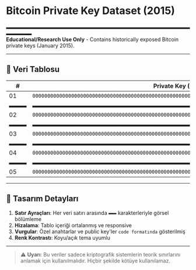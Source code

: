 # Bitcoin Private Key Dataset (2015)

▬▬▬▬▬▬▬▬▬▬▬▬▬▬▬▬▬▬▬▬▬▬▬▬▬▬▬▬▬▬▬▬▬▬▬▬▬▬▬▬▬  
**Educational/Research Use Only** - Contains historically exposed Bitcoin private keys (January 2015).

---

## 📜 Veri Tablosu
<div align="center">

| #  | Private Key (Hex)                            | Wallet Address                     | Range Limit | Public Key (Hex)                          | Solved Date  |
|----|----------------------------------------------|------------------------------------|-------------|--------------------------------------------|--------------|
| 01 | `0000000000000000000000000000000000000000000000000000000000000001` | 1BgGZ9tcN4rm9KBzDn7KprQz87SZ26SAMH | 1           | `0279be667ef9dcbbac55a06295ce870b07029bfcdb2dce28d959f2815b16f81798` | 2015-01-15   |
| ▬▬▬ | ▬▬▬▬▬▬▬▬▬▬▬▬▬▬▬▬▬▬▬▬▬▬▬▬▬▬▬▬▬▬▬▬▬▬▬▬▬▬▬▬▬▬▬▬▬▬▬▬▬▬ | ▬▬▬▬▬▬▬▬▬▬▬▬▬▬▬▬▬▬▬▬▬▬▬▬▬▬▬▬▬▬ | ▬▬▬▬▬▬▬▬▬ | ▬▬▬▬▬▬▬▬▬▬▬▬▬▬▬▬▬▬▬▬▬▬▬▬▬▬▬▬▬▬▬▬▬▬▬▬▬▬ | ▬▬▬▬▬▬▬▬▬▬▬ |
| 02 | `0000000000000000000000000000000000000000000000000000000000000003` | 1CUNEBjYrCn2y1SdiUMohaKUi4wpP326Lb | 3           | `02f9308a019258c31049344f85f89d5229b531c845836f99b08601f113bce036f9` | 2015-01-15   |
| ▬▬▬ | ▬▬▬▬▬▬▬▬▬▬▬▬▬▬▬▬▬▬▬▬▬▬▬▬▬▬▬▬▬▬▬▬▬▬▬▬▬▬▬▬▬▬▬▬▬▬▬▬▬▬ | ▬▬▬▬▬▬▬▬▬▬▬▬▬▬▬▬▬▬▬▬▬▬▬▬▬▬▬▬▬▬ | ▬▬▬▬▬▬▬▬▬ | ▬▬▬▬▬▬▬▬▬▬▬▬▬▬▬▬▬▬▬▬▬▬▬▬▬▬▬▬▬▬▬▬▬▬▬▬▬▬ | ▬▬▬▬▬▬▬▬▬▬▬ |
| 03 | `0000000000000000000000000000000000000000000000000000000000000007` | 19ZewH8Kk1PDbSNdJ97FP4EiCjTRaZMZQA | 7           | `025cbdf0646e5db4eaa398f365f2ea7a0e3d419b7e0330e39ce92bddedcac4f9bc` | 2015-01-15   |
| ▬▬▬ | ▬▬▬▬▬▬▬▬▬▬▬▬▬▬▬▬▬▬▬▬▬▬▬▬▬▬▬▬▬▬▬▬▬▬▬▬▬▬▬▬▬▬▬▬▬▬▬▬▬▬ | ▬▬▬▬▬▬▬▬▬▬▬▬▬▬▬▬▬▬▬▬▬▬▬▬▬▬▬▬▬▬ | ▬▬▬▬▬▬▬▬▬ | ▬▬▬▬▬▬▬▬▬▬▬▬▬▬▬▬▬▬▬▬▬▬▬▬▬▬▬▬▬▬▬▬▬▬▬▬▬▬ | ▬▬▬▬▬▬▬▬▬▬▬ |
| 04 | `0000000000000000000000000000000000000000000000000000000000000008` | 1EhqbyUMvvs7BfL8goY6qcPbD6YKfPqb7e | 15          | `022f01e5e15cca351daff3843fb70f3c2f0a1bdd05e5af888a67784ef3e10a2a01` | 2015-01-15   |
| ▬▬▬ | ▬▬▬▬▬▬▬▬▬▬▬▬▬▬▬▬▬▬▬▬▬▬▬▬▬▬▬▬▬▬▬▬▬▬▬▬▬▬▬▬▬▬▬▬▬▬▬▬▬▬ | ▬▬▬▬▬▬▬▬▬▬▬▬▬▬▬▬▬▬▬▬▬▬▬▬▬▬▬▬▬▬ | ▬▬▬▬▬▬▬▬▬ | ▬▬▬▬▬▬▬▬▬▬▬▬▬▬▬▬▬▬▬▬▬▬▬▬▬▬▬▬▬▬▬▬▬▬▬▬▬▬ | ▬▬▬▬▬▬▬▬▬▬▬ |
| 05 | `0000000000000000000000000000000000000000000000000000000000000015` | 1E6NuFjCi27W5zoXg8TRdcSRq84zJeBW3k | 31          | `02352bbf4a4cdd12564f93fa332ce333301d9ad40271f8107181340aef25be59d5` | 2015-01-??   |

</div>

---

## 🎨 Tasarım Detayları
1. **Satır Ayraçları**: Her veri satırı arasında `▬▬▬` karakterleriyle görsel bölümleme
2. **Hizalama**: Tablo içeriği ortalanmış ve responsive
3. **Vurgular**: Özel anahtarlar ve public key'ler `code formatında` gösterilmiş
4. **Renk Kontrastı**: Koyu/açık tema uyumlu

---

> ⚠️ **Uyarı**: Bu veriler sadece kriptografik sistemlerin teorik sınırlarını anlamak için kullanılmalıdır. Hiçbir şekilde kötüye kullanılamaz.
